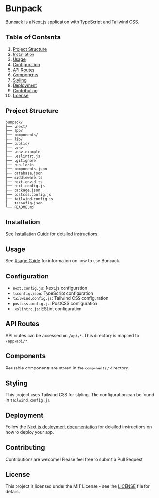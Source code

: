 # Bunpack

Bunpack is a Next.js application with TypeScript and Tailwind CSS.

## Table of Contents

1. [Project Structure](#project-structure)
2. [Installation](#installation)
3. [Usage](#usage)
4. [Configuration](#configuration)
5. [API Routes](#api-routes)
6. [Components](#components)
7. [Styling](#styling)
8. [Deployment](#deployment)
9. [Contributing](#contributing)
10. [License](#license)

## Project Structure

```
bunpack/
├── .next/
├── app/
├── components/
├── lib/
├── public/
├── .env
├── .env.example
├── .eslintrc.js
├── .gitignore
├── bun.lockb
├── components.json
├── database.json
├── middleware.ts
├── next-env.d.ts
├── next.config.js
├── package.json
├── postcss.config.js
├── tailwind.config.js
├── tsconfig.json
└── README.md
```

## Installation

See [Installation Guide](docs/installation.md) for detailed instructions.

## Usage

See [Usage Guide](docs/usage.md) for information on how to use Bunpack.

## Configuration

- `next.config.js`: Next.js configuration
- `tsconfig.json`: TypeScript configuration
- `tailwind.config.js`: Tailwind CSS configuration
- `postcss.config.js`: PostCSS configuration
- `.eslintrc.js`: ESLint configuration

## API Routes

API routes can be accessed on `/api/*`. This directory is mapped to `/app/api/*`.

## Components

Reusable components are stored in the `components/` directory.

## Styling

This project uses Tailwind CSS for styling. The configuration can be found in `tailwind.config.js`.

## Deployment

Follow the [Next.js deployment documentation](https://nextjs.org/docs/deployment) for detailed instructions on how to deploy your app.

## Contributing

Contributions are welcome! Please feel free to submit a Pull Request.

## License

This project is licensed under the MIT License - see the [LICENSE](LICENSE) file for details.
